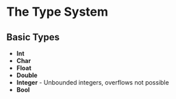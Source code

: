 # The Type System

Basic Types
------------

* **Int**
* **Char**
* **Float**
* **Double**
* **Integer** - Unbounded integers, overflows not possible
* **Bool**